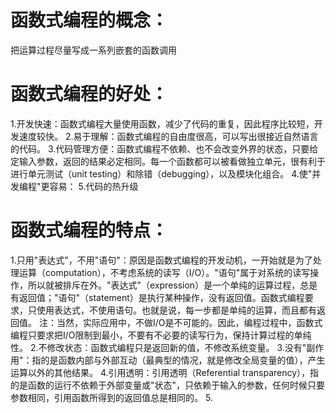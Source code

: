 # 函数式编程的概念：
把运算过程尽量写成一系列嵌套的函数调用

# 函数式编程的好处：
1.开发快速：函数式编程大量使用函数，减少了代码的重复，因此程序比较短，开发速度较快。
2.易于理解：函数式编程的自由度很高，可以写出很接近自然语言的代码。
3.代码管理方便：函数式编程不依赖、也不会改变外界的状态，只要给定输入参数，返回的结果必定相同。每一个函数都可以被看做独立单元，很有利于进行单元测试（unit testing）和除错（debugging），以及模块化组合。
4.使"并发编程"更容易：
5.代码的热升级

# 函数式编程的特点：
1.只用"表达式"，不用"语句"：原因是函数式编程的开发动机，一开始就是为了处理运算（computation），不考虑系统的读写（I/O）。"语句"属于对系统的读写操作，所以就被排斥在外。"表达式"（expression）是一个单纯的运算过程，总是有返回值；"语句"（statement）是执行某种操作，没有返回值。函数式编程要求，只使用表达式，不使用语句。也就是说，每一步都是单纯的运算，而且都有返回值。
注：当然，实际应用中，不做I/O是不可能的。因此，编程过程中，函数式编程只要求把I/O限制到最小，不要有不必要的读写行为，保持计算过程的单纯性。
2.不修改状态：函数式编程只是返回新的值，不修改系统变量。
3.没有"副作用"：指的是函数内部与外部互动（最典型的情况，就是修改全局变量的值），产生运算以外的其他结果。
4.引用透明：引用透明（Referential transparency），指的是函数的运行不依赖于外部变量或"状态"，只依赖于输入的参数，任何时候只要参数相同，引用函数所得到的返回值总是相同的。
5.
